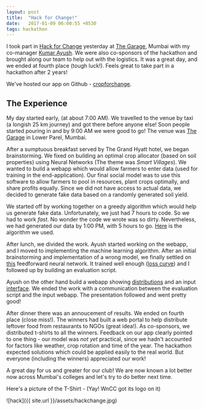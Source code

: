 ```yaml
---
layout: post
title:  "Hack for Change!"
date:   2017-01-09 06:00:55 +0530
tags: hackathon
---
```


I took part in [Hack for Change](https://hackforchange.io) yesterday at [The Garage](http://www.thegarage.one/), Mumbai with my co-manager [Kumar Ayush](https://github.com/cheekujodhpur/). We were also co-sponsors of the hackathon and brought along our team to help out with the logistics.  It was a great day, and we ended at fourth place (tough luck!). Feels great to take part in a hackathon after 2 years!

We've hosted our app on Github - [cropforchange](https://github.com/martiansideofthemoon/cropforchange).

## The Experience

My day started early, (at about 7:00 AM). We travelled to the venue by taxi (a longish 25 km journey) and got there before anyone else! Soon people started pouring in and by 9:00 AM we were good to go! The venue was [The Garage](http://www.thegarage.one/) in Lower Parel, Mumbai.

After a sumptuous breakfast served by The Grand Hyatt hotel, we began brainstorming. We fixed on building an optimal crop allocator (based on soil properties) using Neural Networks (The theme was *Smart Villages*). We wanted to build a webapp which would allow farmers to enter data (used for training in the end-application). Our final social model was to use this software to allow farmers to pool in resources, plant crops optimally, and share profits equally. Since we did not have access to actual data, we decided to generate fake data based on a randomly generated soil yield.

We started off by working together on a greedy algorithm which would help us generate fake data. Unfortunately, we just had 7 hours to code. So we had to work *fast*. No wonder the code we wrote was so dirty. Nevertheless, we had generated our data by 1:00 PM, with 5 hours to go. [Here](https://github.com/martiansideofthemoon/cropforchange/blob/master/pictures/greedy_algo.jpg) is the algorithm we used.

After lunch, we divided the work. Ayush started working on the webapp, and I moved to implementing the machine learning algorithm. After an initial brainstorming and implementation of a wrong model, we finally settled on [this](https://github.com/martiansideofthemoon/cropforchange/blob/master/pictures/neural_network.jpg) feedforward neural network. It trained well enough ([loss curve](https://github.com/martiansideofthemoon/cropforchange/blob/master/pictures/training_plot.png)) and I followed up by building an evaluation script.

Ayush on the other hand build a webapp showing [distributions](https://github.com/martiansideofthemoon/cropforchange/blob/master/pictures/dist_webpage.png) and an input [interface](https://github.com/martiansideofthemoon/cropforchange/blob/master/pictures/webapp1.png). We ended the work with a communication between the evaluation script and the input webapp. The presentation followed and went pretty good!

After dinner there was an annoucement of results. We ended on fourth place (close miss!). The winners had built a web portal to help distribute leftover food from restaurants to NGOs (great idea!). As co-sponsors, we distributed t-shirts to all the winners. Feedback on our app clearly pointed to one thing - our model was *not yet* practical, since we hadn't accounted for factors like weather, crop rotation and time of the year. The hackathon expected solutions which could be applied easily to the real world. But everyone (including the winners) appreciated our work!

A great day for us and greater for our club! We are now known a lot better now across Mumbai's colleges and let's try to do better next time.

Here's a picture of the T-Shirt - (Yay! WnCC got its logo on it)

![hack]({{ site.url }}/assets/hackchange.jpg)